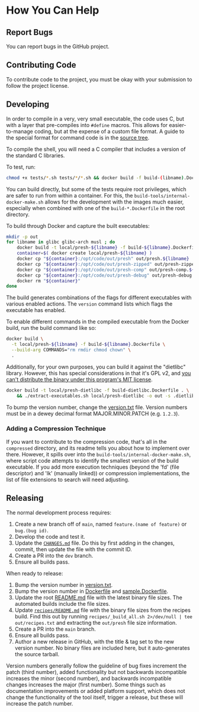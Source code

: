 # How You Can Help


## Report Bugs

You can report bugs in the GitHub project.


## Contributing Code

To contribute code to the project, you must be okay with your submission to follow the project license.


## Developing

In order to compile in a very, very small executable, the code uses C, but with a layer that pre-compiles into `#define` macros.  This allows for easier-to-manage coding, but at the expense of a custom file format.  A guide to the special format for command code is in the [source tree](src/README.md).

To compile the shell, you will need a C compiler that includes a version of the standard C libraries.

To test, run:

```bash
chmod +x tests/*.sh tests/*/*.sh && docker build -f build-(libname).Dockerfile .
```

You can build directly, but some of the tests require root privileges, which are safer to run from within a container.  For this, the `build-tools/internal-docker-make.sh` allows for the development with the images much easier, especially when combined with one of the `build-*.Dockerfile` in the root directory.

To build through Docker and capture the built executables:

```bash
mkdir -p out
for libname in glibc glibc-arch musl ; do
    docker build -t local/presh-${libname} -f build-${libname}.Dockerfile .
    container=$( docker create local/presh-${libname} )
    docker cp "${container}:/opt/code/out/presh" out/presh.${libname}
    docker cp "${container}:/opt/code/out/presh-zipped" out/presh-zipped.${libname}
    docker cp "${container}:/opt/code/out/presh-comp" out/presh-comp.${libname}
    docker cp "${container}:/opt/code/out/presh-debug" out/presh-debug.${libname}
    docker rm "${container}"
done
```

The build generates combinations of the flags for different executables with various enabled actions.  The `version` command lists which flags the executable has enabled.

To enable different commands in the compiled executable from the Docker build, run the build command like so:

```bash
docker build \
  -t local/presh-${libname} -f build-${libname}.Dockerfile \
  --build-arg COMMANDS="rm rmdir chmod chown" \
  .
```

Additionally, for your own purposes, you can build it against the "dietlibc" library.  However, this has special considerations in that it's GPL v2, and [you can't distribute the binary under this program's MIT license](http://www.fefe.de/dietlibc/FAQ.txt).

```bash
docker build -t local/presh-dietlibc -f build-dietlibc.Dockerfile . \
    && ./extract-executables.sh local/presh-dietlibc -o out -s .dietlibc -d
```

To bump the version number, change the [version.txt](version.txt) file.  Version numbers must be in a dewey decimal format MAJOR.MINOR.PATCH (e.g. `1.2.3`).

### Adding a Compression Technique

If you want to contribute to the compression code, that's all in the `compressed` directory, and its readme tells you about how to implement over there.  However, it spills over into the `build-tools/internal-docker-make.sh`, where script code attempts to identify the smallest version of the build executable.  If you add more execution techniques (beyond the 'fd' (file descriptor) and 'lk' (manually linked)) or compression implementations, the list of file extensions to search will need adjusting.


## Releasing

The normal development process requires:

1. Create a new branch off of `main`, named `feature.(name of feature)` or `bug.(bug id)`.
2. Develop the code and test it.
3. Update the [`CHANGES.md`](CHANGES.md) file.  Do this by first adding in the changes, commit, then update the file with the commit ID.
4. Create a PR into the `dev` branch.
5. Ensure all builds pass.

When ready to release:

1. Bump the version number in [version.txt](version.txt).
2. Bump the version number in [Dockerfile](Dockerfile) and [sample.Dockerfile](sample.Dockerfile).
3. Update the root [README.md](README.md) file with the latest binary file sizes.  The automated builds include the file sizes.
4. Update [`recipes/README.md`](recipes/README.md) file with the binary file sizes from the recipes build.  Find this out by running `recipes/_build_all.sh 2>/dev/null | tee out/recipes.txt` and extracting the `out/presh` file size information.
5. Create a PR into the `main` branch.
6. Ensure all builds pass.
7. Author a new release in GitHub, with the title & tag set to the new version number.  No binary files are included here, but it auto-generates the source tarball.

Version numbers generally follow the guideline of bug fixes increment the patch (third number), added functionality but not backwards incompatible increases the minor (second number), and backwards incompatible changes increases the major (first number).  Some things such as documentation improvements or added platform support, which does not change the functionality of the tool itself, trigger a release, but these will increase the patch number.
